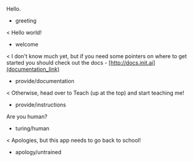 Hello.
* greeting

< Hello world!
* welcome

< I don't know much yet, but if you need some pointers on where to get started you should check out the docs -
[http://docs.init.ai](documentation_link)
* provide/documentation

< Otherwise, head over to Teach (up at the top) and start teaching me!
* provide/instructions

Are you human?
* turing/human

< Apologies, but this app needs to go back to school!
* apology/untrained